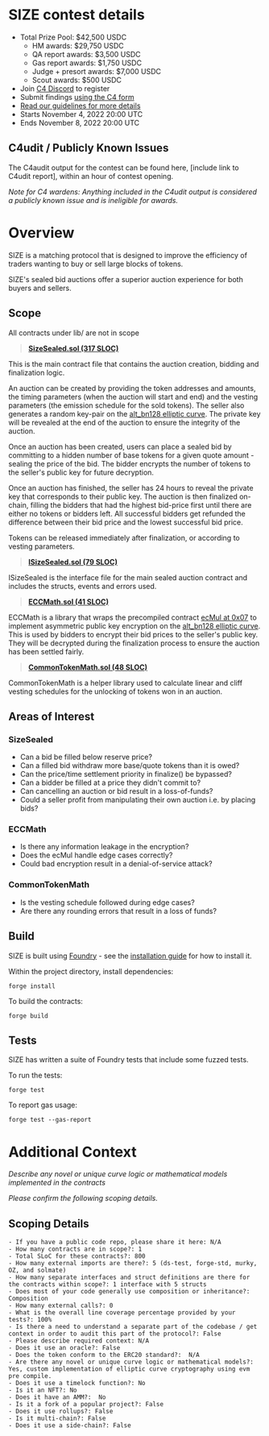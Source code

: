 # SIZE contest details
- Total Prize Pool: $42,500 USDC
  - HM awards: $29,750 USDC 
  - QA report awards: $3,500 USDC 
  - Gas report awards: $1,750 USDC 
  - Judge + presort awards: $7,000 USDC 
  - Scout awards: $500 USDC 
- Join [C4 Discord](https://discord.gg/code4rena) to register
- Submit findings [using the C4 form](https://code4rena.com/contests/2022-11-size-contest/submit)
- [Read our guidelines for more details](https://docs.code4rena.com/roles/wardens)
- Starts November 4, 2022 20:00 UTC
- Ends November 8, 2022 20:00 UTC

## C4udit / Publicly Known Issues

The C4audit output for the contest can be found here, [include link to C4udit report], within an hour of contest opening.

*Note for C4 wardens: Anything included in the C4udit output is considered a publicly known issue and is ineligible for awards.*

# Overview

SIZE is a matching protocol that is designed to improve the efficiency of traders wanting to buy or sell large blocks of tokens.

SIZE's sealed bid auctions offer a superior auction experience for both buyers and sellers.

## Scope
All contracts under lib/ are not in scope

>[**SizeSealed.sol (317 SLOC)**](https://github.com/code-423n4/2022-11-size/blob/main/src/SizeSealed.sol)

This is the main contract file that contains the auction creation, bidding and finalization logic. 

An auction can be created by providing the token addresses and amounts, the timing parameters (when the auction will start and end) and the vesting parameters (the emission schedule for the sold tokens). The seller also generates a random key-pair on the [alt_bn128 elliptic curve](https://eips.ethereum.org/EIPS/eip-197). The private key will be revealed at the end of the auction to ensure the integrity of the auction. 

Once an auction has been created, users can place a sealed bid by committing to a hidden number of base tokens for a given quote amount - sealing the price of the bid. The bidder encrypts the number of tokens to the seller's public key for future decryption.

Once an auction has finished, the seller has 24 hours to reveal the private key that corresponds to their public key. The auction is then finalized on-chain, filling the bidders that had the highest bid-price first until there are either no tokens or bidders left. All successful bidders get refunded the difference between their bid price and the lowest successful bid price. 

Tokens can be released immediately after finalization, or according to vesting parameters. 

> [**ISizeSealed.sol (79 SLOC)**](https://github.com/code-423n4/2022-11-size/blob/main/src/interfaces/ISizeSealed.sol)

ISizeSealed is the interface file for the main sealed auction contract and includes the structs, events and errors used.

> [**ECCMath.sol (41 SLOC)**](https://github.com/code-423n4/2022-11-size/blob/main/src/utils/ECCMath.sol)

ECCMath is a library that wraps the precompiled contract [ecMul at 0x07](https://www.evm.codes/precompiled#0x07?fork=grayGlacier) to implement asymmetric public key encryption on the [alt_bn128 elliptic curve](https://eips.ethereum.org/EIPS/eip-197). This is used by bidders to encrypt their bid prices to the seller's public key. They will be decrypted during the finalization process to ensure the auction has been settled fairly. 

> [**CommonTokenMath.sol (48 SLOC)**](https://github.com/code-423n4/2022-11-size/blob/main/src/utils/CommonTokenMath.sol)

CommonTokenMath is a helper library used to calculate linear and cliff vesting schedules for the unlocking of tokens won in an auction.

## Areas of Interest

### SizeSealed
- Can a bid be filled below reserve price?
- Can a filled bid withdraw more base/quote tokens than it is owed?
- Can the price/time settlement priority in finalize() be bypassed?
- Can a bidder be filled at a price they didn't commit to?
- Can cancelling an auction or bid result in a loss-of-funds?
- Could a seller profit from manipulating their own auction i.e. by placing bids? 

### ECCMath
- Is there any information leakage in the encryption?
- Does the ecMul handle edge cases correctly?
- Could bad encryption result in a denial-of-service attack? 

### CommonTokenMath
- Is the vesting schedule followed during edge cases?
- Are there any rounding errors that result in a loss of funds?

## Build

SIZE is built using [Foundry](https://github.com/foundry-rs/foundry) - see the [installation guide](https://github.com/foundry-rs/foundry#installation) for how to install it.

Within the project directory, install dependencies:
```
forge install
```

To build the contracts:
```
forge build
```

## Tests

SIZE has written a suite of Foundry tests that include some fuzzed tests. 

To run the tests:

```
forge test
```

To report gas usage:

```
forge test --gas-report 
```
# Additional Context

*Describe any novel or unique curve logic or mathematical models implemented in the contracts*

*Please confirm the following scoping details.*

## Scoping Details 
```
- If you have a public code repo, please share it here: N/A 
- How many contracts are in scope?: 1
- Total SLoC for these contracts?: 800
- How many external imports are there?: 5 (ds-test, forge-std, murky, OZ, and solmate)
- How many separate interfaces and struct definitions are there for the contracts within scope?: 1 interface with 5 structs
- Does most of your code generally use composition or inheritance?: Composition 
- How many external calls?: 0  
- What is the overall line coverage percentage provided by your tests?: 100% 
- Is there a need to understand a separate part of the codebase / get context in order to audit this part of the protocol?: False  
- Please describe required context: N/A
- Does it use an oracle?: False
- Does the token conform to the ERC20 standard?:  N/A
- Are there any novel or unique curve logic or mathematical models?: Yes, custom implementation of elliptic curve cryptography using evm pre compile.
- Does it use a timelock function?: No
- Is it an NFT?: No
- Does it have an AMM?:  No
- Is it a fork of a popular project?: False
- Does it use rollups?: False 
- Is it multi-chain?: False 
- Does it use a side-chain?: False
```

